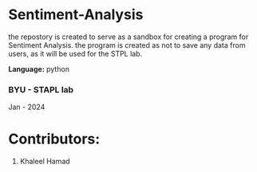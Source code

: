 # Sentiment-Analysis
the repostory is created to serve as a sandbox for creating a program for Sentiment Analysis. the program is created as not to save any data from users, as it will be used for the STPL lab.     

**Language:** python



### BYU - STAPL lab 
Jan - 2024 
# Contributors:
  1. Khaleel Hamad
